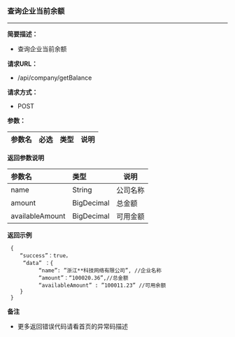 ### 查询企业当前余额

---

**简要描述：**

* 查询企业当前余额

**请求URL：**

* /api/company/getBalance

**请求方式：**

* POST 

**参数：**

| 参数名 | 必选 | 类型 | 说明 |
| :--- | :--- | :--- | --- |


**返回参数说明**

| 参数名 | 类型 | 说明 |
| :--- | :--- | --- |
| name | String | 公司名称 |
| amount | BigDecimal | 总金额 |
| availableAmount | BigDecimal | 可用金额 |

**返回示例**

```
 {
    “success”：true，
     “data” ：{
          “name”: ”浙江**科技网络有限公司”, //企业名称 
          “amount”：“100020.36”,//总金额
          “availableAmount” : ”100011.23” //可用余额
    }
 }
```

**备注**

* 更多返回错误代码请看首页的异常码描述




